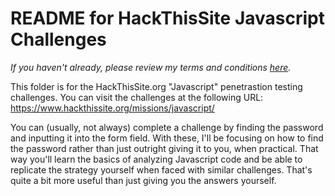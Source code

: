 # README for HackThisSite Javascript Challenges

<i>If you haven't already, please review my terms and conditions <a href="https://github.com/keewenaw/hackthissite-2019/blob/master/README.md" target="_blank">here</a>.</i>

This folder is for the HackThisSite.org "Javascript" penetrastion testing challenges. You can visit the challenges at the following URL: https://www.hackthissite.org/missions/javascript/

You can (usually, not always) complete a challenge by finding the password and inputting it into the form field. With these, I'll be focusing on how to find the password rather than just outright giving it to you, when practical. That way you'll learn the basics of analyzing Javascript code and be able to replicate the strategy yourself when faced with similar challenges. That's quite a bit more useful than just giving you the answers yourself.
